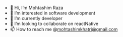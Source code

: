 - 👋 Hi, I’m Mohtashim Raza
- 👀 I’m interested in software development
- 🌱 I’m currently developer
- 💞️ I’m looking to collaborate on reactNative
- 📫 How to reach me @mohtashimkhatri@gmail.com

<!---
mohtashimkhatri/mohtashimkhatri is a ✨ special ✨ repository because its `README.md` (this file) appears on your GitHub profile.
You can click the Preview link to take a look at your changes.
--->
